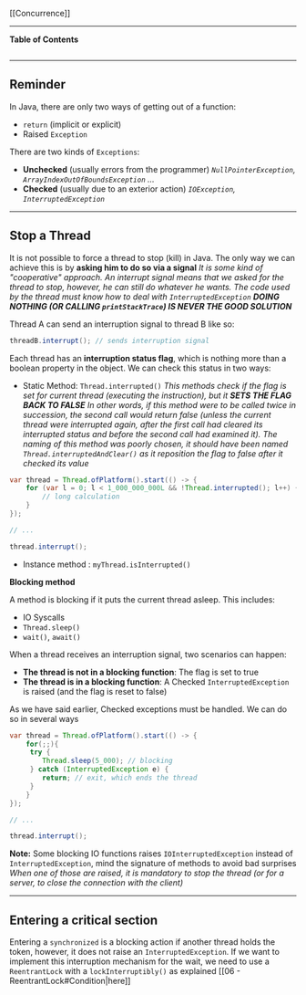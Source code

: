[[Concurrence]]
****
**Table of Contents**
```table-of-contents
```

****
## Reminder

In Java, there are only two ways of getting out of a function:
- `return` (implicit or explicit)
- Raised `Exception`

There are two kinds of `Exceptions`:
- **Unchecked** (usually errors from the programmer)
	*`NullPointerException`, `ArrayIndexOutOfBoundsException` ...*
- **Checked** (usually due to an exterior action)
	*`IOException`, `InterruptedException`*


****
## Stop a Thread

It is not possible to force a thread to stop (kill) in Java. The only way we can achieve this is by **asking him to do so via a signal** 
	*It is some kind of "cooperative" approach. 
	An interrupt signal means that we asked for the thread to stop, however, he can still do whatever he wants. The code used by the thread must know how to deal with `InterruptedException`
	**DOING NOTHING (OR CALLING `printStackTrace`) IS NEVER THE GOOD SOLUTION***

Thread A can send an interruption signal to thread B like so:
```java
threadB.interrupt(); // sends interruption signal
```


Each thread has an **interruption status flag**, which is nothing more than a boolean property in the object.
We can check this status in two ways:
- Static Method: `Thread.interrupted()`
	*This methods check if the flag is set for current thread (executing the instruction), but it **SETS THE FLAG BACK TO FALSE**
	In other words, if this method were to be called twice in succession, the second call would return false (unless the current thread were interrupted again, after the first call had cleared its interrupted status and before the second call had examined it).
		The naming of this method was poorly chosen, it should have been named `Thread.interruptedAndClear()` as it reposition the flag to false after it checked its value*
```java
var thread = Thread.ofPlatform().start(() -> {
	for (var l = 0; l < 1_000_000_000L && !Thread.interrupted(); l++) {
		// long calculation
	}
});

// ...

thread.interrupt();
```

- Instance method : `myThread.isInterrupted()`


**Blocking method**

A method is blocking if it puts the current thread asleep. This includes:
- IO Syscalls
- `Thread.sleep()`
- `wait()`, `await()`

When a thread receives an interruption signal, two scenarios can happen:
- **The thread is not in a blocking function**: The flag is set to true
- **The thread is in a blocking function**: A Checked `InterruptedException` is raised (and the flag is reset to false)

As we have said earlier, Checked exceptions must be handled. We can do so in several ways
```java
var thread = Thread.ofPlatform().start(() -> {
	for(;;){
	 try {
		Thread.sleep(5_000); // blocking
	 } catch (InterruptedException e) {
		return; // exit, which ends the thread
	 }
	}
});

// ...

thread.interrupt();
```


**Note:** Some blocking IO functions raises `IOInterruptedException` instead of `InterruptedException`, mind the signature of methods to avoid bad surprises
	*When one of those are raised, it is mandatory to stop the thread (or for a server, to close the connection with the client)*


****
## Entering a critical section

Entering a `synchronized` is a blocking action if another thread holds the token, however, it does not raise an `InterruptedException`.
If we want to implement this interruption mechanism for the wait, we need to use a `ReentrantLock` with a `lockInterruptibly()` as explained [[06 - ReentrantLock#Condition|here]]

